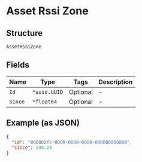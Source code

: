 
# Asset Rssi Zone

## Structure

`AssetRssiZone`

## Fields

| Name | Type | Tags | Description |
|  --- | --- | --- | --- |
| `Id` | `*uuid.UUID` | Optional | - |
| `Since` | `*float64` | Optional | - |

## Example (as JSON)

```json
{
  "id": "000002fc-0000-0000-0000-000000000000",
  "since": 249.24
}
```

